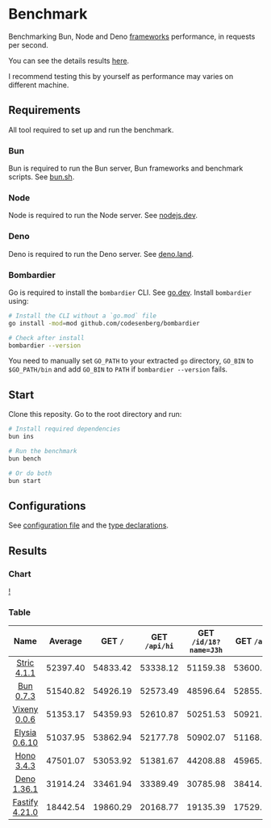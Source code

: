 # Benchmark
Benchmarking Bun, Node and Deno [frameworks](/src) performance, in requests per second.

You can see the details results [here](/results/index.md). 

I recommend testing this by yourself as performance may varies on different machine.

## Requirements
All tool required to set up and run the benchmark.

### Bun
Bun is required to run the Bun server, Bun frameworks and benchmark scripts. See [bun.sh](https://bun.sh).

### Node
Node is required to run the Node server. See [nodejs.dev](https://nodejs.dev).

### Deno
Deno is required to run the Deno server. See [deno.land](https://deno.land).

### Bombardier
Go is required to install the `bombardier` CLI. See [go.dev](https://go.dev).
Install `bombardier` using:
```bash
# Install the CLI without a `go.mod` file
go install -mod=mod github.com/codesenberg/bombardier

# Check after install
bombardier --version
```
You need to manually set `GO_PATH` to your extracted `go` directory, `GO_BIN` to `$GO_PATH/bin` and add `GO_BIN` to `PATH` if `bombardier --version` fails.

## Start
Clone this reposity. Go to the root directory and run:
```bash
# Install required dependencies
bun ins

# Run the benchmark
bun bench

# Or do both
bun start
```

## Configurations
See [configuration file](/config.ts) and the [type declarations](/lib/types.ts). 

## Results

### Chart
[!](/results/chart.png)

### Table
| Name | Average | GET `/` | GET `/api/hi` | GET `/id/18?name=J3h` | GET `/a/b` | POST `/api/json` |
|  :---: | :---: | :---: | :---: | :---: | :---: | :---: |
| [Stric 4.1.1](/results/Stric) | 52397.40 | 54833.42 | 53338.12 | 51159.38 | 53600.10 | 49055.97 |
| [Bun 0.7.3](/results/Bun) | 51540.82 | 54926.19 | 52573.49 | 48596.64 | 52855.37 | 48752.42 |
| [Vixeny 0.0.6](/results/Vixeny) | 51353.17 | 54359.93 | 52610.87 | 50251.53 | 50921.25 | 48622.25 |
| [Elysia 0.6.10](/results/Elysia) | 51037.95 | 53862.94 | 52177.78 | 50902.07 | 51168.74 | 47078.21 |
| [Hono 3.4.3](/results/Hono) | 47501.07 | 53053.92 | 51381.67 | 44208.88 | 45965.26 | 42895.63 |
| [Deno 1.36.1](/results/Deno) | 31914.24 | 33461.94 | 33389.49 | 30785.98 | 38414.16 | 23519.62 |
| [Fastify 4.21.0](/results/Fastify) | 18442.54 | 19860.29 | 20168.77 | 19135.39 | 17529.74 | 15518.49 |

